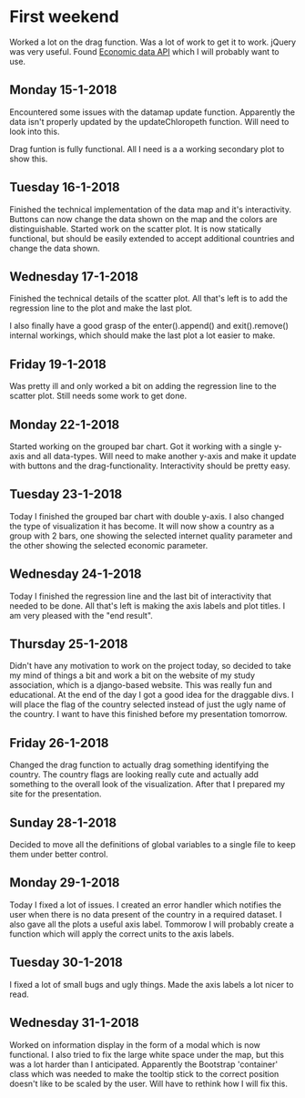 # First weekend
Worked a lot on the drag function. Was a lot of work to get it to work. jQuery was very useful. 
Found [Economic data API](https://data.oecd.org/api/sdmx-json-documentation/) which I will probably want to use.

## Monday 15-1-2018
Encountered some issues with the datamap update function. Apparently the data isn't properly updated by the updateChloropeth function. Will need to look into this.

Drag funtion is fully functional. All I need is a a working secondary plot to show this.

## Tuesday 16-1-2018
Finished the technical implementation of the data map and it's interactivity. Buttons can now change the data shown on the map and the colors are distinguishable. Started work on the scatter plot. It is now statically functional, but should be easily extended to accept additional countries and change the data shown.

## Wednesday 17-1-2018
Finished the technical details of the scatter plot. All that's left is to add the regression line to the plot and make the last plot.

I also finally have a good grasp of the enter().append() and exit().remove() internal workings, which should make the last plot a lot easier to make.

## Friday 19-1-2018
Was pretty ill and only worked a bit on adding the regression line to the scatter plot. Still needs some work to get done.

## Monday 22-1-2018
Started working on the grouped bar chart. Got it working with a single y-axis and all data-types. Will need to make another y-axis and make it update with buttons and the drag-functionality. Interactivity should be pretty easy.

## Tuesday 23-1-2018
Today I finished the grouped bar chart with double y-axis. I also changed the type of visualization it has become. It will now show a country as a group with 2 bars, one showing the selected internet quality parameter and the other showing the selected economic parameter.

## Wednesday 24-1-2018
Today I finished the regression line and the last bit of interactivity that needed to be done. All that's left is making the axis labels and plot titles. I am very pleased with the "end result".

## Thursday 25-1-2018
Didn't have any motivation to work on the project today, so decided to take my mind of things a bit and work a bit on the website of my study association, which is a django-based website. This was really fun and educational. At the end of the day I got a good idea for the draggable divs. I will place the flag of the country selected instead of just the ugly name of the country. I want to have this finished before my presentation tomorrow.

## Friday 26-1-2018
Changed the drag function to actually drag something identifying the country. The country flags are looking really cute and actually add something to the overall look of the visualization. After that I prepared my site for the presentation.

## Sunday 28-1-2018
Decided to move all the definitions of global variables to a single file to keep them under better control.

## Monday 29-1-2018
Today I fixed a lot of issues. I created an error handler which notifies the user when there is no data present of the country in a required dataset. I also gave all the plots a useful axis label. Tommorow I will probably create a function which will apply the correct units to the axis labels.

## Tuesday 30-1-2018
I fixed a lot of small bugs and ugly things. Made the axis labels a lot nicer to read.

## Wednesday 31-1-2018
Worked on information display in the form of a modal which is now functional. I also tried to fix the large white space under the map, but this was a lot harder than I anticipated. Apparently the Bootstrap 'container' class which was needed to make the tooltip stick to the correct position doesn't like to be scaled by the user. Will have to rethink how I will fix this.
